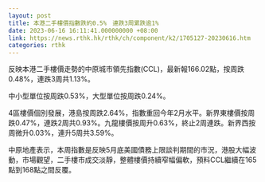```yaml
---
layout: post
title: 本港二手樓價指數跌約0.5%　連跌3周累跌逾1%
date: 2023-06-16 16:11:41.000000000 +08:00
link: https://news.rthk.hk/rthk/ch/component/k2/1705127-20230616.htm
categories: rthk
---
```


反映本港二手樓價走勢的中原城市領先指數(CCL)，最新報166.02點，按周跌0.48%，連跌3周共1.13%。

中小型單位按周跌0.53%，大型單位按周跌0.24%。

4區樓價個別發展，港島按周跌2.64%，指數重回今年2月水平。新界東樓價按周跌0.47%，連跌2周共0.93%。九龍樓價按周升0.63%，終止2周連跌。新界西按周微升0.03%，連升5周共3.59%。

中原地產表示，本周指數是反映5月底美國債務上限談判期間的市況，港股大幅波動，市場觀望，二手樓市成交淡靜，整體樓價持續窄幅偏軟，預料CCL繼續在165點到168點之間反覆。
